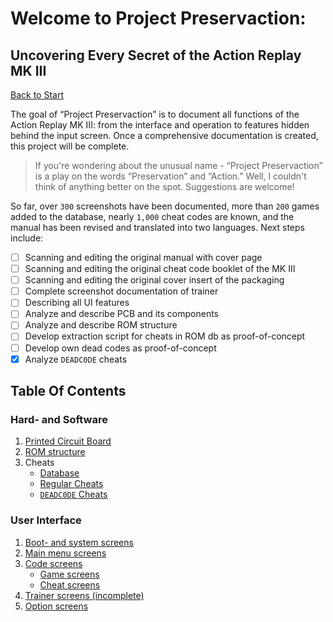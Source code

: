 # Welcome to Project Preservaction:
## Uncovering Every Secret of the Action Replay MK III

[Back to Start](README.md)

The goal of “Project Preservaction” is to document all functions of the Action Replay MK III: from the interface and operation to features hidden behind the input screen. Once a comprehensive documentation is created, this project will be complete.

> If you're wondering about the unusual name - “Project Preservaction” is a play on the words “Preservation” and “Action.” Well, I couldn't think of anything better on the spot. Suggestions are welcome!

So far, over `300` screenshots have been documented, more than `200` games added to the database, nearly `1,000` cheat codes are known, and the manual has been revised and translated into two languages. Next steps include:

- [ ] Scanning and editing the original manual with cover page
- [ ] Scanning and editing the original cheat code booklet of the MK III
- [ ] Scanning and editing the original cover insert of the packaging
- [ ] Complete screenshot documentation of trainer
- [ ] Describing all UI features
- [ ] Analyze and describe PCB and its components
- [ ] Analyze and describe ROM structure
- [ ] Develop extraction script for cheats in ROM db as proof-of-concept
- [ ] Develop own dead codes as proof-of-concept
- [X] Analyze `DEADC0DE` cheats

## Table Of Contents

### Hard- and Software

1. [Printed Circuit Board](preservaction-pcb.md)
1. [ROM structure](preservaction-rom.md)
2. Cheats
   - [Database](preservaction-database.md)
   - [Regular Cheats](preservaction-cheatformat.md)
   - [`DEADC0DE` Cheats](preservaction-deadc0de.md)

### User Interface

1. [Boot- and system screens](preservaction-ui-system.md)
2. [Main menu screens](preservaction-ui-mainmenu.md)
5. [Code screens](preservaction-ui-codes.md)
   - [Game screens](preservaction-ui-games.md)
   - [Cheat screens](preservaction-ui-cheats.md)
3. [Trainer screens (incomplete)](preservaction-ui-trainer.md)
4. [Option screens](preservaction-ui-options.md)
